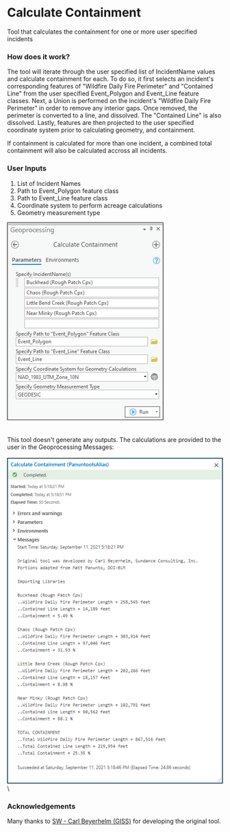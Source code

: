 # Calculate Containment

Tool that calculates the containment for one or more user specified incidents

### How does it work?

The tool will iterate through the user specified list of IncidentName values and calculate containment for each. To do so, it first selects an incident's corresponding features of "Wildfire Daily Fire Perimeter" and "Contained Line" from the user specified Event_Polygon and Event_Line feature classes. Next, a Union is performed on the incident's "Wildfire Daily Fire Perimeter" in order to remove any interior gaps. Once removed, the perimeter is converted to a line, and dissolved. The "Contained Line" is also dissolved. Lastly, features are then projected to the user specified coordinate system prior to calculating geometry, and containment.

If containment is calculated for more than one incident, a combined total containment will also be calculated accross all incidents.


### User Inputs

1. List of Incident Names
2. Path to Event_Polygon feature class
3. Path to Event_Line feature class
4. Coordinate system to perform acreage calculations
5. Geometry measurement type

![screenshot_CalculateContainment_1.png](/docs/screenshot_CalculateContainment_1.png?raw=true)
\
\
\
This tool doesn't generate any outputs. The calculations are provided to the user in the Geoprocessing Messages:
\
\
![screenshot_CalculateContainment_2.png](/docs/screenshot_CalculateContainment_2.png?raw=true)
\
### Acknowledgements

Many thanks to [SW - Carl Beyerhelm (GISS)](https://community.esri.com/migrated-users/371529) for developing the original tool.
